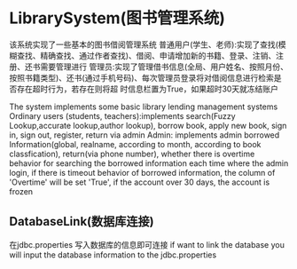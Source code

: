 # LibrarySystem(图书管理系统)
 该系统实现了一些基本的图书借阅管理系统
 普通用户(学生、老师):实现了查找(模糊查找、精确查找、通过作者查找)、借阅、申请增加新的书籍、登录、注销、注册、还书需要管理进行
 管理员:实现了管理借书信息(全局、用户姓名、按照月份、按照书籍类型)、还书(通过手机号码)、每次管理员登录将对借阅信息进行检索是否存在超时行为，若存在则将超 时信息栏置为True，如果超时30天就冻结账户
 
 The system implements some basic library lending management systems
 Ordinary users (students, teachers):implements search(Fuzzy Lookup,accurate lookup,author lookup), borrow book, apply new book, sign in, sign out, register, return via admin
 Admin: implements admin borrowed Information(global, realname, according to month, according to book classfication), return(via phone number), whether there is overtime behavior for searching the borrowed information each time where the admin login, if there is timeout behavior of borrowed information, the column  of 'Overtime' will be set 'True', if the account over 30 days, the account is frozen
 
 
## DatabaseLink(数据库连接)
 在jdbc.properties 写入数据库的信息即可连接
 if want to link the database you will input the database information to the jdbc.properties
